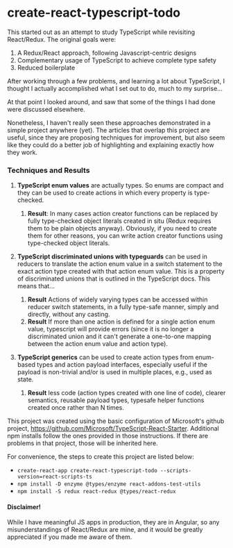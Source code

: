 # create-react-typescript-todo

This started out as an attempt to study TypeScript while revisiting React/Redux.
The original goals were:
1. A Redux/React approach, following Javascript-centric designs
2. Complementary usage of TypeScript to achieve complete type safety
3. Reduced boilerplate

After working through a few problems, and learning a lot about TypeScript, I 
thought I actually accomplished what I set out to do, much to my surprise...  

At that point I looked around, and saw that some of the things I had done were
discussed elsewhere. 

Nonetheless, I haven't really seen these approaches demonstrated in a simple project 
anywhere (yet).  The articles that overlap this project are useful, 
since they are proposing techniques for improvement, but also seem like they could 
do a better job of highlighting and explaining exactly how they work.


### Techniques and Results
1. **TypeScript enum values** are actually types. So enums are compact and 
    they can be used to create actions in which every property is type-checked.
    1. **Result**: In many cases action creator functions can be replaced by fully 
      type-checked object literals created in situ (Redux requires them to be plain objects anyway).
      Obviously, if you need to create them for other reasons, you can write action creator 
      functions using type-checked object literals.

2. **TypeScript discriminated unions with typeguards** can be used in reducers to translate the
  action enum value in a switch statement to the exact action type created with that 
  action enum value. This is a property of discriminated unions that is outlined
  in the TypeScript docs.  This means that...
    1. **Result** Actions of widely varying types can be accessed within reducer switch
       statements, in a fully type-safe manner, simply and directly, without any casting.
    2. **Result** If more than one action is defined for a single action enum value, 
       typescript will provide errors (since it is no longer a discriminated union and it
       can't generate a one-to-one mapping between the action enum value and action type).
       
3. **TypeScript generics** can be used to create action types from enum-based types and 
   action payload interfaces, especially useful if the payload is non-trivial and/or is used 
   in multiple places, e.g., used as state.
    1. **Result** less code (action types created with one line of code), clearer semantics, 
       reusable payload types, typesafe helper functions created once rather than N times.
    

This project was created using the basic configuration of Microsoft's github project,
https://github.com/Microsoft/TypeScript-React-Starter.  Additional npm installs follow 
the ones provided in those instructions.  If there are problems in that project, those 
will be inherited here.  

For convenience, the steps to create this project are listed below:
- `create-react-app create-react-typescript-todo --scripts-version=react-scripts-ts`
- `npm install -D enzyme @types/enzyme react-addons-test-utils`
- `npm install -S redux react-redux @types/react-redux`   

#### Disclaimer!
While I have meaningful JS apps in production, they are in Angular, so any misunderstandings
of React/Redux are mine, and it would be greatly appreciated if you made me aware of them.
